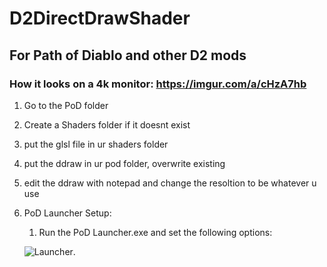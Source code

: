 # D2DirectDrawShader
## For Path of Diablo and other D2 mods

### How it looks on a 4k monitor: https://imgur.com/a/cHzA7hb

1. Go to the PoD folder
1. Create a Shaders folder if it doesnt exist
1. put the glsl file in ur shaders folder
1. put the ddraw in ur pod folder, overwrite existing
1. edit the ddraw with notepad and change the resoltion to be whatever u use
1. PoD Launcher Setup:
   1. Run the PoD Launcher.exe and set the following options: 
   
   ![Launcher](https://cdn.discordapp.com/attachments/817808360388165672/817812344037048340/D2-DirectDraw.png). 
